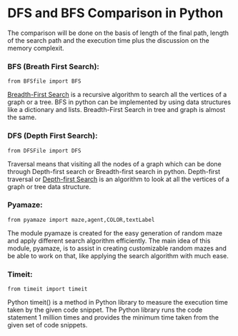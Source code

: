 # DFS and BFS Comparison in Python
The comparison will be done on the basis of length of the final path, length of the search path and the execution time plus the discussion on the memory complexit.

### BFS (Breath First Search):
``` 
from BFSfile import BFS
```
[Breadth-First Search](https://favtutor.com/blogs/breadth-first-search-python#:~:text=Breadth%2DFirst%20Search%20is%20a,graph%20is%20almost%20the%20same.) is a recursive algorithm to search all the vertices of a graph or a tree. BFS in python can be implemented by using data structures like a dictionary and lists. Breadth-First Search in tree and graph is almost the same.

### DFS (Depth First Search):
```
from DFSFile import DFS
```
Traversal means that visiting all the nodes of a graph which can be done through Depth-first search or Breadth-first search in python. Depth-first traversal or [Depth-first Search](https://favtutor.com/blogs/depth-first-search-python#:~:text=Traversal%20means%20that%20visiting%20all,graph%20or%20tree%20data%20structure.) is an algorithm to look at all the vertices of a graph or tree data structure.

### Pyamaze:
```
from pyamaze import maze,agent,COLOR,textLabel
```
The module pyamaze is created for the easy generation of random maze and apply different search algorithm efficiently. The main idea of this module, pyamaze, is to assist in creating customizable random mazes and be able to work on that, like applying the search algorithm with much ease.

### Timeit:
```
from timeit import timeit
```
Python timeit() is a method in Python library to measure the execution time taken by the given code snippet. The Python library runs the code statement 1 million times and provides the minimum time taken from the given set of code snippets.

